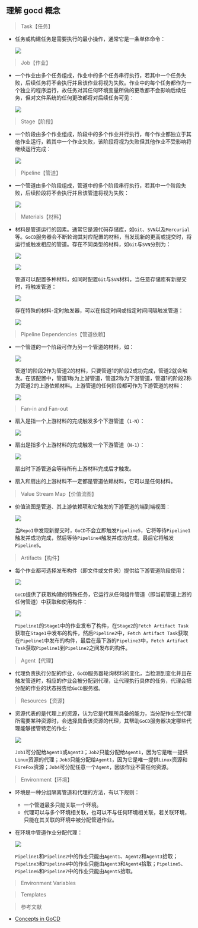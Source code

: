 ## 理解 gocd 概念

> Task【任务】

* 任务或构建任务是需要执行的最小操作，通常它是一条单体命令：
  
  ![](https://raw.githubusercontent.com/Garden12138/picbed-cloud/main/minikube/Snipaste_2023-04-11_16-25-16.png)

> Job【作业】

* 一个作业由多个任务组成，作业中的多个任务串行执行，若其中一个任务失败，后续任务将不会执行并且该作业将视为失败。作业中的每个任务都作为一个独立的程序运行，故任务对其任何环境变量所做的更改都不会影响后续任务，但对文件系统的任何更改都将对后续任务可见：
  
  ![](https://raw.githubusercontent.com/Garden12138/picbed-cloud/main/minikube/Snipaste_2023-04-11_16-59-55.png)  

> Stage【阶段】

* 一个阶段由多个作业组成，阶段中的多个作业并行执行，每个作业都独立于其他作业运行，若其中一个作业失败，该阶段将视为失败但其他作业不受影响将继续运行完成：

  ![](https://raw.githubusercontent.com/Garden12138/picbed-cloud/main/minikube/Snipaste_2023-04-11_17-02-54.png)

> Pipeline【管道】

* 一个管道由多个阶段组成，管道中的多个阶段串行执行，若其中一个阶段失败，后续阶段将不会执行并且该管道将视为失败：

  ![](https://raw.githubusercontent.com/Garden12138/picbed-cloud/main/minikube/Snipaste_2023-04-11_17-03-04.png) 

> Materials【材料】

* 材料是管道运行的因素。通常它是源代码存储库，如```Git```、```SVN```以及```Mercurial```等。```GoCD```服务器会不断轮询其对应配置的材料，当发现新的更高或提交时，将运行或触发相应的管道。存在不同类型的材料，如```Git```与```SVN```分别为：

  ![](https://raw.githubusercontent.com/Garden12138/picbed-cloud/main/minikube/Snipaste_2023-04-11_17-03-30.png)

  ![](https://raw.githubusercontent.com/Garden12138/picbed-cloud/main/minikube/Snipaste_2023-04-11_17-03-38.png)

  管道可以配置多种材料，如同时配置```Git```与```SVN```材料，当任意存储库有新提交时，将触发管道：

  ![](https://raw.githubusercontent.com/Garden12138/picbed-cloud/main/minikube/Snipaste_2023-04-11_17-07-33.png)

  存在特殊的材料-定时触发器，可以在指定时间或指定时间间隔触发管道：

  ![](https://raw.githubusercontent.com/Garden12138/picbed-cloud/main/minikube/Snipaste_2023-04-11_17-03-46.png)

> Pipeline Dependencies【管道依赖】

* 一个管道的一个阶段可作为另一个管道的材料，如：

  ![](https://raw.githubusercontent.com/Garden12138/picbed-cloud/main/minikube/Snipaste_2023-04-11_17-07-50.png)

  管道1的阶段2作为管道2的材料，只要管道1的阶段2成功完成，管道2就会触发。在该配置中，管道1称为上游管道，管道2称为下游管道，管道1的阶段2称为管道2的上游依赖材料。上游管道的任何阶段都可作为下游管道的材料：

  ![](https://raw.githubusercontent.com/Garden12138/picbed-cloud/main/minikube/Snipaste_2023-04-11_17-08-02.png)  

> Fan-in and Fan-out

* 扇入是指一个上游材料的完成触发多个下游管道（```1-N```）：

  ![](https://raw.githubusercontent.com/Garden12138/picbed-cloud/main/minikube/Snipaste_2023-04-11_17-08-14.png)

* 扇出是指多个上游材料的完成触发一个下游管道（```N-1```）：

  ![](https://raw.githubusercontent.com/Garden12138/picbed-cloud/main/minikube/Snipaste_2023-04-11_17-08-25.png) 

  扇出时下游管道会等待所有上游材料完成后才触发。

* 扇入和扇出的上游材料不一定都是管道依赖材料，它可以是任何材料。

> Value Stream Map【价值流图】

* 价值流图是管道、其上游依赖项和它触发的下游管道的端到端视图：

  ![](https://raw.githubusercontent.com/Garden12138/picbed-cloud/main/minikube/Snipaste_2023-04-11_17-08-38.png)

  当```Repo1```中发现新提交时，```GoCD```不会立即触发```Pipeline5```，它将等待```Pipeline1```触发并成功完成，然后等待```Pipeline4```触发并成功完成，最后它将触发```Pipeline5```。

> Artifacts【构件】

* 每个作业都可选择发布构件（即文件或文件夹）提供给下游管道阶段使用：

  ![](https://raw.githubusercontent.com/Garden12138/picbed-cloud/main/minikube/Snipaste_2023-04-11_17-08-52.png)
  
  ```GoCD```提供了获取构建的特殊任务，它运行从任何组件管道（即当前管道上游的任何管道）中获取和使用构件：

  ![](https://raw.githubusercontent.com/Garden12138/picbed-cloud/main/minikube/Snipaste_2023-04-11_17-09-10.png)
  
  ```Pipeline1```的```Stage1```中的作业发布了构件，在```Stage2```的```Fetch Artifact Task```获取在```Stage1```中发布的构件，然后```Pipeline2```中，```Fetch Artifact Task```获取在```Pipeline1```中发布的构件，最后在最下游的```Pipeline3```中，```Fetch Artifact Task```获取```Pipeline1```到```Pipeline2```之间发布的构件。

> Agent【代理】

* 代理负责执行分配的作业，```GoCD```服务器轮询材料的变化，当检测到变化并且在触发管道时，相应的作业会被分配到代理，让代理执行具体的任务，代理会把分配的作业的状态报告给```GoCD```服务器。

> Resources【资源】

* 资源代表的是代理上的资源，认为它是代理所具备的能力，当分配作业至代理所需要某种资源时，会选择具备该资源的代理，其帮助```GoCD```服务器决定哪些代理能够接管特定的作业：

  ![](https://raw.githubusercontent.com/Garden12138/picbed-cloud/main/minikube/Snipaste_2023-04-11_17-09-48.png)

  ```Job1```可分配给```Agent1```或```Agent3```；```Job2```只能分配给```Agent1```，因为它是唯一提供```Linux```资源的代理；```Job3```只能分配给```Agent1```，因为它是唯一提供```Linux```资源和```FireFox```资源；```Job4```可分配任意一个```Agent```，因该作业不需任何资源。

> Environment【环境】

* 环境是一种分组隔离管道和代理的方法，有以下规则：

  * 一个管道最多只能关联一个环境。
  * 代理可以与多个环境相关联，也可以不与任何环境相关联，若关联环境，只能在其关联的环境中被分配管道作业。

* 在环境中管道作业分配代理：

  ![](https://raw.githubusercontent.com/Garden12138/picbed-cloud/main/minikube/Snipaste_2023-04-11_17-10-06.png)
  
  ```Pipeline1```和```Pipeline2```中的作业只能由```Agent1```、```Agent2```和```Agent3```拾取；```Pipeline3```和```Pipeline4```中的作业只能由```Agent3```和```Agent4```拾取；```Pipeline5```、```Pipeline6```和```Pipeline7```中的作业只能由```Agent5```拾取。

> Environment Variables

> Templates

> 参考文献

* [Concepts in GoCD](https://docs.gocd.org/current/introduction/concepts_in_go.html)